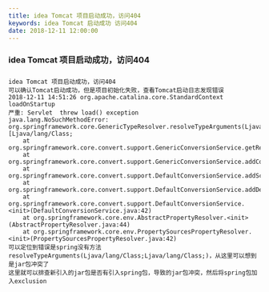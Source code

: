 ```yaml
---
title: idea Tomcat 项目启动成功，访问404
keywords: idea Tomcat 启动成功 访问404
date: 2018-12-11 12:00:00
---
```

### idea Tomcat 项目启动成功，访问404

<!--more-->
###
    idea Tomcat 项目启动成功，访问404
    可以确认Tomcat启动成功，但是项目初始化失败，查看Tomcat启动日志发现错误
    2018-12-11 14:51:26 org.apache.catalina.core.StandardContext loadOnStartup
    严重: Servlet  threw load() exception
    java.lang.NoSuchMethodError: org.springframework.core.GenericTypeResolver.resolveTypeArguments(Ljava/lang/Class;Ljava/lang/Class;)[Ljava/lang/Class;
    	at org.springframework.core.convert.support.GenericConversionService.getRequiredTypeInfo(GenericConversionService.java:275)
    	at org.springframework.core.convert.support.GenericConversionService.addConverter(GenericConversionService.java:93)
    	at org.springframework.core.convert.support.DefaultConversionService.addScalarConverters(DefaultConversionService.java:61)
    	at org.springframework.core.convert.support.DefaultConversionService.addDefaultConverters(DefaultConversionService.java:53)
    	at org.springframework.core.convert.support.DefaultConversionService.<init>(DefaultConversionService.java:42)
    	at org.springframework.core.env.AbstractPropertyResolver.<init>(AbstractPropertyResolver.java:44)
    	at org.springframework.core.env.PropertySourcesPropertyResolver.<init>(PropertySourcesPropertyResolver.java:42)
    可以定位到错误是spring没有方法resolveTypeArguments(Ljava/lang/Class;Ljava/lang/Class;)，从这里可以想到是jar包冲突了
    这里就可以排查新引入的jar包是否有引入spring包，导致的jar包冲突，然后将spring包加入exclusion
